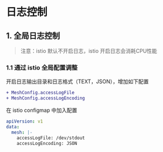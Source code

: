 # 日志控制

## 1. 全局日志控制

> 注意：istio 默认不开启日志，istio 开启日志会消耗CPU性能

### 1.1 通过 istio 全局配置调整

开启日志输出目录和日志格式（TEXT，JSON），增加如下配置
```diff
+ MeshConfig.accessLogFile
+ MeshConfig.accessLogEncoding
```

在 istio configmap 中加入配置
```yaml
apiVersion: v1
data:
  mesh: |-
    accessLogFile: /dev/stdout
    accessLogEncoding: JSON
```

